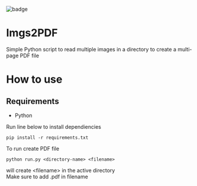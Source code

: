 ![badge](https://img.shields.io/static/v1?label=CODE&message=RUNNING&color=green&style=for-the-badge&logo=appveyor)

# Imgs2PDF

Simple Python script to read multiple images in a directory to create a multi-page PDF file

# How to use

## Requirements

- Python

Run line below to install dependiencies

```
pip install -r requirements.txt
```

To run create PDF file

```
python run.py <directory-name> <filename>
```

will create \<filename> in the active directory  
Make sure to add .pdf in filename
